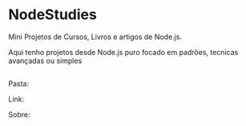 # NodeStudies

Mini Projetos de Cursos, Livros e artigos de Node.js.

Aqui tenho projetos desde Node.js puro focado em padrões, tecnicas avançadas ou simples


## <Nome Fonte>
Pasta: <nome pasta>

Link: <fonte>

Sobre: <descricao>